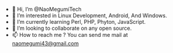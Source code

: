 - 👋 Hi, I’m @NaoMegumiTech
- 👀 I’m interested in Linux Development, Android, And Windows.
- 🌱 I’m currently learning Perl, PHP, Phyton, JavaScript.
- 💞️ I’m looking to collaborate on any open source.
- 📫 How to reach me ? You can send me mail at naomegumi43@gmail.com

<!---
NaoMegumiTech/NaoMegumiTech is a ✨ special ✨ repository because its `README.md` (this file) appears on your GitHub profile.
You can click the Preview link to take a look at your changes.
--->
